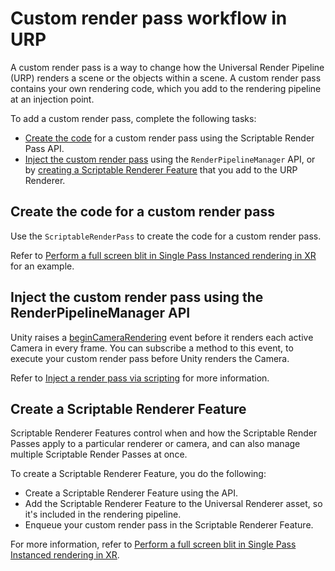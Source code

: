 # Custom render pass workflow in URP

A custom render pass is a way to change how the Universal Render Pipeline (URP) renders a scene or the objects within a scene. A custom render pass contains your own rendering code, which you add to the rendering pipeline at an injection point.

To add a custom render pass, complete the following tasks:

- [Create the code](#create-code) for a custom render pass using the Scriptable Render Pass API.
- [Inject the custom render pass](#inject-pass) using the `RenderPipelineManager` API, or by [creating a Scriptable Renderer Feature](#create-srf) that you add to the URP Renderer.

## <a name="create-code"></a>Create the code for a custom render pass

Use the `ScriptableRenderPass` to create the code for a custom render pass.

Refer to [Perform a full screen blit in Single Pass Instanced rendering in XR](how-to-fullscreen-blit-in-xr-spi.md) for an example.

## <a name="inject-pass"></a>Inject the custom render pass using the RenderPipelineManager API

Unity raises a [beginCameraRendering](https://docs.unity3d.com/ScriptReference/Rendering.RenderPipelineManager-beginCameraRendering.html) event before it renders each active Camera in every frame. You can subscribe a method to this event, to execute your custom render pass before Unity renders the Camera.

Refer to [Inject a render pass via scripting](../customize/inject-render-pass-via-script.md) for more information.

## <a name="create-srf"></a>Create a Scriptable Renderer Feature

Scriptable Renderer Features control when and how the Scriptable Render Passes apply to a particular renderer or camera, and can also manage multiple Scriptable Render Passes at once.

To create a Scriptable Renderer Feature, you do the following:

* Create a Scriptable Renderer Feature using the API.
* Add the Scriptable Renderer Feature to the Universal Renderer asset, so it's included in the rendering pipeline.
* Enqueue your custom render pass in the Scriptable Renderer Feature.

For more information, refer to [Perform a full screen blit in Single Pass Instanced rendering in XR](how-to-fullscreen-blit-in-xr-spi.md).
